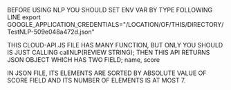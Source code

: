 BEFORE USING NLP YOU SHOULD SET ENV VAR BY TYPE FOLLOWING LINE
	export GOOGLE_APPLICATION_CREDENTIALS="/LOCATION/OF/THIS/DIRECTORY/TestNLP-509e048a472d.json"

THIS CLOUD-API.JS FILE HAS MANY FUNCTION, BUT ONLY YOU SHOULD IS JUST CALLING
	callNLP(REVIEW STRING);
THEN THIS API RETURNS JSON OBJECT WHICH HAS TWO FIELD; name, score

IN JSON FILE, ITS ELEMENTS ARE SORTED BY ABSOLUTE VALUE OF SCORE FIELD
AND ITS NUMBER OF ELEMENTS IS AT MOST 7.